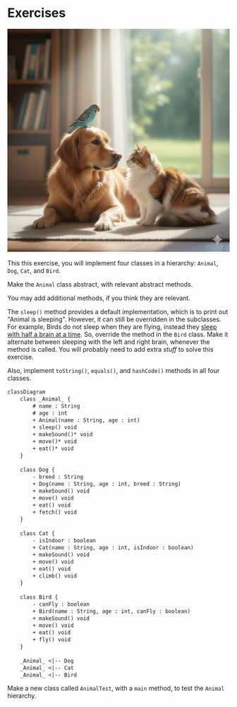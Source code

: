 # Exercises

![Animals](Resources/Animals.jpg)


This this exercise, you will implement four classes in a hierarchy: `Animal`, `Dog`, `Cat`, and `Bird`.

Make the `Animal` class abstract, with relevant abstract methods.

You may add additional methods, if you think they are relevant.

The `sleep()` method provides a default implementation, which is to print out "Animal is sleeping". However, it can still be overridden in the subclasses. For example, Birds do not sleep when they are flying, instead they [sleep with half a brain at a time](https://en.wikipedia.org/wiki/Unihemispheric_slow-wave_sleep#:~:text=Their%20(%20birds%20)%20sleep%20is%20more,the%20one%20facing%20the%20direction%20of%20flight.). So, override the method in the `Bird` class. Make it alternate between sleeping with the left and right brain, whenever the method is called. You will probably need to add extra _stuff_ to solve this exercise.

Also, implement `toString()`, `equals()`, and `hashCode()` methods in all four classes.

```mermaid
classDiagram
    class _Animal_ {
        # name : String
        # age : int
        + Animal(name : String, age : int)
        + sleep() void
        + makeSound()* void
        + move()* void
        + eat()* void
    }
    
    class Dog {
        - breed : String
        + Dog(name : String, age : int, breed : String)
        + makeSound() void
        + move() void
        + eat() void
        + fetch() void
    }
    
    class Cat {
        - isIndoor : boolean
        + Cat(name : String, age : int, isIndoor : boolean)
        + makeSound() void
        + move() void
        + eat() void
        + climb() void
    }
    
    class Bird {
        - canFly : boolean
        + Bird(name : String, age : int, canFly : boolean)
        + makeSound() void
        + move() void
        + eat() void
        + fly() void
    }
    
    _Animal_ <|-- Dog
    _Animal_ <|-- Cat
    _Animal_ <|-- Bird
```

Make a new class called `AnimalTest`, with a `main` method, to test the `Animal` hierarchy.
